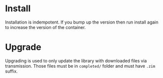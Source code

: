 # Install

Installation is indempotent. If you bump up the version then run install again to increase
the version of the container.

# Upgrade

Upgrading is used to only update the library with downloaded files via transmission. Those
files must be in `completed/` folder and must have `.zim` suffix.
